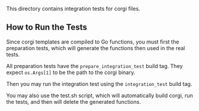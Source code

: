 This directory contains integration tests for corgi files.

## How to Run the Tests

Since corgi templates are compiled to Go functions, you must first the preparation tests,
which will generate the functions then used in the real tests.

All preparation tests have the `prepare_integration_test` build tag.
They expect `os.Args[1]` to be the path to the corgi binary.

Then you may run the integration test using the `integration_test` build tag.

You may also use the test.sh script, which will automatically build corgi, run the tests,
and then will delete the generated functions.

